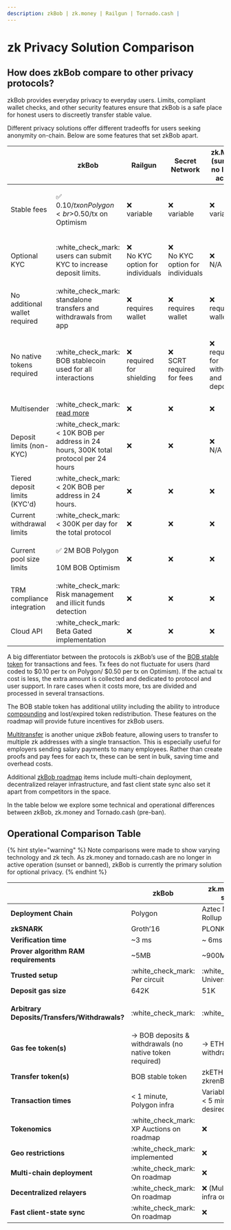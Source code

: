 ```yaml
---
description: zkBob | zk.money | Railgun | Tornado.cash |
---
```


# zk Privacy Solution Comparison

## How does zkBob compare to other privacy protocols?

zkBob provides everyday privacy to everyday users. Limits, compliant wallet checks, and other security features ensure that zkBob is a safe place for honest users to discreetly transfer stable value.&#x20;

Different privacy solutions offer different tradeoffs for users seeking anonymity on-chain. Below are some features that set zkBob apart.

|                               | zkBob                                                                                                                                       | Railgun                                                                                                         | Secret Network                                                                                                  | zk.Money (sunset & no longer active)                                                                                  | Tornado.cash (pre-ban)                                                                                            |
| ----------------------------- | ------------------------------------------------------------------------------------------------------------------------------------------- | --------------------------------------------------------------------------------------------------------------- | --------------------------------------------------------------------------------------------------------------- | --------------------------------------------------------------------------------------------------------------------- | ----------------------------------------------------------------------------------------------------------------- |
| Stable fees                   | <p><span data-gb-custom-inline data-tag="emoji" data-code="2705">✅</span> <br>$0.10/tx on Polygon<br>$0.50/tx on Optimism</p>               | <p><span data-gb-custom-inline data-tag="emoji" data-code="274c">❌</span> <br>variable</p>                      | <p><span data-gb-custom-inline data-tag="emoji" data-code="274c">❌</span><br>variable</p>                       | <p><span data-gb-custom-inline data-tag="emoji" data-code="274c">❌</span> <br>variable</p>                            | <p><span data-gb-custom-inline data-tag="emoji" data-code="274c">❌</span><br>variable</p>                         |
| Optional KYC                  | :white\_check\_mark: users can submit KYC to increase deposit limits.                                                                       | <p><span data-gb-custom-inline data-tag="emoji" data-code="274c">❌</span> <br>No KYC option for individuals</p> | <p><span data-gb-custom-inline data-tag="emoji" data-code="274c">❌</span> <br>No KYC option for individuals</p> | <p><span data-gb-custom-inline data-tag="emoji" data-code="274c">❌</span> <br>N/A</p>                                 | <p><span data-gb-custom-inline data-tag="emoji" data-code="274c">❌</span><br>N/A</p>                              |
| No additional wallet required | :white\_check\_mark: standalone transfers and withdrawals from app                                                                          | <p><span data-gb-custom-inline data-tag="emoji" data-code="274c">❌</span><br>requires wallet</p>                | <p><span data-gb-custom-inline data-tag="emoji" data-code="274c">❌</span><br>requires wallet</p>                | <p><span data-gb-custom-inline data-tag="emoji" data-code="274c">❌</span><br>requires wallet</p>                      | <p><span data-gb-custom-inline data-tag="emoji" data-code="274c">❌</span><br>requires wallet</p>                  |
| No native tokens required     | :white\_check\_mark: BOB stablecoin used for all interactions                                                                               | <p><span data-gb-custom-inline data-tag="emoji" data-code="274c">❌</span><br>required for shielding</p>         | <p><span data-gb-custom-inline data-tag="emoji" data-code="274c">❌</span><br>SCRT required for fees</p>         | <p><span data-gb-custom-inline data-tag="emoji" data-code="274c">❌</span> <br>required for withdrawal and deposit</p> | <p><span data-gb-custom-inline data-tag="emoji" data-code="274c">❌</span> <br>required for withdrawal/deposit</p> |
| Multisender                   | :white\_check\_mark: [read more](https://mirror.xyz/0x6132eB883e88CD4E007552b871A6444Bfc34E837/mjYXeD7a005fdCu6dKdohfrSpcqpsuetW6djT46bDFk) | :x:                                                                                                             | :x:                                                                                                             | :x:                                                                                                                   | :x:                                                                                                               |
| Deposit limits (non-KYC)      | :white\_check\_mark: < 10K BOB per address in 24 hours, 300K total protocol per 24 hours                                                    | :x:                                                                                                             | :x:                                                                                                             | <p> <span data-gb-custom-inline data-tag="emoji" data-code="274c">❌</span><br>N/A</p>                                 | :x:                                                                                                               |
| Tiered deposit limits (KYC'd) | :white\_check\_mark: < 20K BOB per address in 24 hours.                                                                                     | :x:                                                                                                             | :x:                                                                                                             | :x:                                                                                                                   | :x:                                                                                                               |
| Current withdrawal limits     | :white\_check\_mark: < 300K per day for the total protocol                                                                                  | :x:                                                                                                             | :x:                                                                                                             | :x:                                                                                                                   | :x:                                                                                                               |
| Current pool size limits      | <p><span data-gb-custom-inline data-tag="emoji" data-code="2705">✅</span> 2M BOB Polygon <br><br>10M BOB Optimism</p>                       | :x:                                                                                                             | :x:                                                                                                             | :x:                                                                                                                   | :x:                                                                                                               |
| TRM compliance integration    | :white\_check\_mark: Risk management and illicit funds detection                                                                            | :x:                                                                                                             | :x:                                                                                                             | :x:                                                                                                                   | :x:                                                                                                               |
| Cloud API                     | :white\_check\_mark: Beta Gated implementation                                                                                              | :x:                                                                                                             | :x:                                                                                                             | :x:                                                                                                                   | :x:                                                                                                               |

A big differentiator between the protocols is zkBob’s use of the [BOB stable token](../../bob-stablecoin/bob-details.md) for transactions and fees. Tx fees do not fluctuate for users (hard coded to $0.10 per tx on Polygon/ $0.50 per tx on Optimism). If the actual tx cost is less, the extra amount is collected and dedicated to protocol and user support. In rare cases when it costs more, txs are divided and processed in several transactions.

The BOB stable token has additional utility including the ability to introduce [compounding](../../roadmap/exploratory-features/compounding.md) and lost/expired token redistribution. These features on the roadmap will provide future incentives for zkBob users.

[Multitransfer](../../zkbob-app/transfers/multitransfers.md) is another unique zkBob feature, allowing users to transfer to multiple zk addresses with a single transaction. This is especially useful for employers sending salary payments to many employees. Rather than create proofs and pay fees for each tx, these can be sent in bulk, saving time and overhead costs.

Additional [zkBob roadmap](broken-reference) items include multi-chain deployment, decentralized relayer infrastructure, and fast client state sync also set it apart from competitors in the space.

In the table below we explore some technical and operational differences between zkBob, zk.money and Tornado.cash (pre-ban).

## Operational Comparison Table

{% hint style="warning" %}
Note comparisons were made to show varying technology and zk tech. As zk.money and tornado.cash are no longer in active operation (sunset or banned), zkBob is currently the primary solution for optional privacy.&#x20;
{% endhint %}

|                                               | zkBob                                                    | zk.money (now sunset)                             | Tornado.cash (pre-ban)                                                                                                                                                     |
| --------------------------------------------- | -------------------------------------------------------- | ------------------------------------------------- | -------------------------------------------------------------------------------------------------------------------------------------------------------------------------- |
| **Deployment Chain**                          | Polygon                                                  | Aztec Network Rollup                              | Ethereum/Gnosis Chain                                                                                                                                                      |
| **zkSNARK**                                   | Groth’16                                                 | PLONK                                             | Groth’16                                                                                                                                                                   |
| **Verification time**                         | \~3 ms                                                   | \~ 6ms                                            | \~3 ms                                                                                                                                                                     |
| **Prover algorithm RAM requirements**         | \~5MB                                                    | \~900MB                                           | \~10MB                                                                                                                                                                     |
| **Trusted setup**                             | :white\_check\_mark: Per circuit                         |  :white\_check\_mark: Universal                   | :white\_check\_mark: Per circuit                                                                                                                                           |
| **Deposit gas size**                          | 642K                                                     | 51K                                               | 910K                                                                                                                                                                       |
| **Arbitrary Deposits/Transfers/Withdrawals?** | :white\_check\_mark:                                     | :white\_check\_mark:                              | <p><span data-gb-custom-inline data-tag="emoji" data-code="274c">❌</span> Regular TC<br><span data-gb-custom-inline data-tag="emoji" data-code="2705">✅</span> TC Nova</p> |
| **Gas fee token(s)**                          | -> BOB deposits & withdrawals (no native token required) | -> ETH deposits & withdrawals                     | -> ETH deposits & withdrawals                                                                                                                                              |
| **Transfer token(s)**                         | BOB stable token                                         | zkETH / zkDAI / zkrenBTC                          | ETH, DAI, USDC                                                                                                                                                             |
| **Transaction times**                         | < 1 minute, Polygon infra                                | Variable (4hours to < 5 min) based on desired fee | < 1 minute, Nova on Gnosis Chain infra                                                                                                                                     |
| **Tokenomics**                                | :white\_check\_mark: XP Auctions on roadmap              | :x:                                               | :white\_check\_mark: TORN governance token                                                                                                                                 |
| **Geo restrictions**                          | :white\_check\_mark: implemented                         | :x:                                               | :x:                                                                                                                                                                        |
| **Multi-chain deployment**                    | :white\_check\_mark: On roadmap                          | :x:                                               | :white\_check\_mark:  (prior roadmap)                                                                                                                                      |
| **Decentralized relayers**                    | :white\_check\_mark: On roadmap                          | :x: (Multi-rollup infra on Roadmap)               | :white\_check\_mark:                                                                                                                                                       |
| **Fast client-state sync**                    | :white\_check\_mark: On roadmap                          | :x:                                               | :x:                                                                                                                                                                        |

